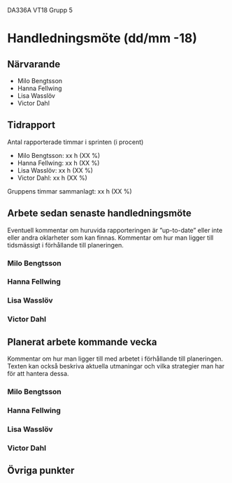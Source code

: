 DA336A VT18
Grupp 5

# Handledningsmöte (dd/mm -18)

## Närvarande
* Milo Bengtsson
* Hanna Fellwing
* Lisa Wasslöv
* Victor Dahl

## Tidrapport
Antal rapporterade timmar i sprinten (i procent)
* Milo Bengtsson: xx h (XX %)
* Hanna Fellwing: xx h (XX %)
* Lisa Wasslöv: xx h (XX %)
* Victor Dahl: xx h (XX %)

Gruppens timmar sammanlagt: xx h (XX %)

## Arbete sedan senaste handledningsmöte
Eventuell kommentar om huruvida rapporteringen är ”up-to-date” eller inte eller andra oklarheter som kan finnas. Kommentar om hur man ligger till tidsmässigt i förhållande till planeringen.

### Milo Bengtsson


### Hanna Fellwing


### Lisa Wasslöv


### Victor Dahl


## Planerat arbete kommande vecka
Kommentar om hur man ligger till med arbetet i förhållande till planeringen. Texten kan också beskriva aktuella utmaningar och vilka strategier man har för att hantera dessa.

### Milo Bengtsson


### Hanna Fellwing


### Lisa Wasslöv


### Victor Dahl


## Övriga punkter




